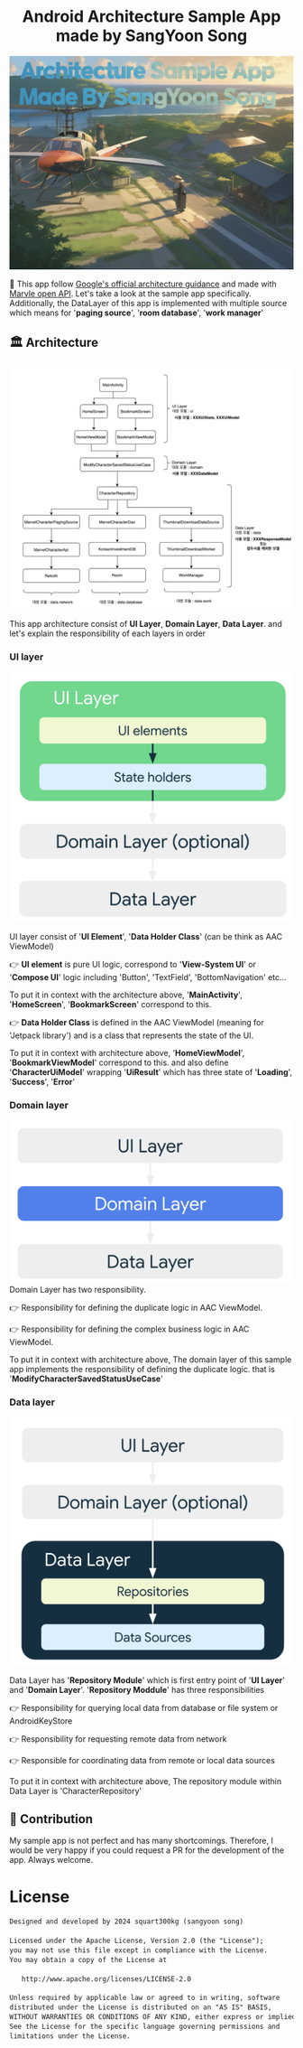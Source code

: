 <h1 align="center">Android Architecture Sample App made by SangYoon Song</h1>

<p align="center">  

![alt text](./readme-image/headerImage.png)

🌻 This app follow [Google's official architecture guidance](https://developer.android.com/topic/architecture) and made with [Marvle open API](https://developer.marvel.com/). Let's take a look at the sample app specifically. Additionally, the DataLayer of this app is implemented with multiple source which means for '**paging source**', '**room database**', '**work manager**'  

</p>

## 🏛️ Architecture
![alt text](./readme-image/architecture.png)

This app architecture consist of **UI Layer**, **Domain Layer**, **Data Layer**. and let's explain the responsibility of each layers in order

### UI layer

![alt text](./readme-image/UILayer.png)


UI layer consist of '**UI Element**', '**Data Holder Class**' (can be think as AAC ViewModel) 

👉 **UI element** is pure UI logic, correspond to '**View-System UI**' or '**Compose UI**' logic including 'Button', 'TextField', 'BottomNavigation' etc... 

To put it in context with the architecture above, '**MainActivity**', '**HomeScreen**', '**BookmarkScreen**' correspond to this.

👉 **Data Holder Class** is defined in the AAC ViewModel (meaning for 'Jetpack library') and is a class that represents the state of the UI.

To put it in context with architecture above, '**HomeViewModel**', '**BookmarkViewModel**' correspond to this. and also define '**CharacterUiModel**' wrapping '**UiResult**' which has three state of '**Loading**', '**Success**', '**Error**' 


### Domain layer
![alt text](./readme-image/DomainLayer.png)
Domain Layer has two responsibility. 

👉 Responsibility for defining the duplicate logic in AAC ViewModel.

👉 Responsibility for defining the complex business logic in AAC ViewModel.

To put it in context with architecture above, The domain layer of this sample app implements the responsibility of defining the duplicate logic. that is '**ModifyCharacterSavedStatusUseCase**'

### Data layer
![alt text](./readme-image/DataLayer.png)

Data Layer has '**Repository Module**' which is first entry point of '**UI Layer**' and '**Domain Layer**'. '**Repository Moddule**' has three responsibilities 

👉 Responsibility for querying local data from database or file system or AndroidKeyStore

👉 Responsibility for requesting remote data from network

👉 Responsible for coordinating data from remote or local data sources

To put it in context with architecture above, The repository module within Data Layer is 'CharacterRepository'

## 🤝 Contribution
My sample app is not perfect and has many shortcomings. Therefore, I would be very happy if you could request a PR for the development of the app. Always welcome.

# License
```xml
Designed and developed by 2024 squart300kg (sangyoon song)

Licensed under the Apache License, Version 2.0 (the "License");
you may not use this file except in compliance with the License.
You may obtain a copy of the License at

   http://www.apache.org/licenses/LICENSE-2.0

Unless required by applicable law or agreed to in writing, software
distributed under the License is distributed on an "AS IS" BASIS,
WITHOUT WARRANTIES OR CONDITIONS OF ANY KIND, either express or implied.
See the License for the specific language governing permissions and
limitations under the License.